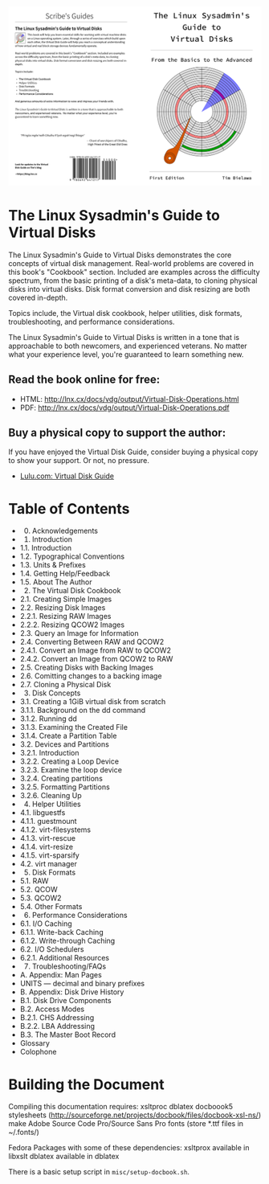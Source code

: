 ![VDG Cover](/images/github-cover.png)

# The Linux Sysadmin's Guide to Virtual Disks

The Linux Sysadmin's Guide to Virtual Disks demonstrates the core
concepts of virtual disk management. Real-world problems are covered
in this book's "Cookbook" section. Included are examples across the
difficulty spectrum, from the basic printing of a disk's meta-data, to
cloning physical disks into virtual disks. Disk format conversion and
disk resizing are both covered in-depth.

Topics include, the Virtual disk cookbook, helper utilities, disk
formats, troubleshooting, and performance considerations.

The Linux Sysadmin's Guide to Virtual Disks is written in a tone that
is approachable to both newcomers, and experienced veterans.  No
matter what your experience level, you're guaranteed to learn
something new.


## Read the book online for free:

* HTML: http://lnx.cx/docs/vdg/output/Virtual-Disk-Operations.html
* PDF: http://lnx.cx/docs/vdg/output/Virtual-Disk-Operations.pdf

## Buy a physical copy to support the author:

If you have enjoyed the Virtual Disk Guide, consider buying a physical
copy to show your support. Or not, no pressure.

* [Lulu.com: Virtual Disk Guide](http://www.lulu.com/shop/tim-bielawa/the-linux-sysadmins-guide-to-virtual-disks/paperback/product-22572755.html)


# Table of Contents

- 0. Acknowledgements
- 1. Introduction
- 1.1. Introduction
- 1.2. Typographical Conventions
- 1.3. Units & Prefixes
- 1.4. Getting Help/Feedback
- 1.5. About The Author
- 2. The Virtual Disk Cookbook
- 2.1. Creating Simple Images
- 2.2. Resizing Disk Images
- 2.2.1. Resizing RAW Images
- 2.2.2. Resizing QCOW2 Images
- 2.3. Query an Image for Information
- 2.4. Converting Between RAW and QCOW2
- 2.4.1. Convert an Image from RAW to QCOW2
- 2.4.2. Convert an Image from QCOW2 to RAW
- 2.5. Creating Disks with Backing Images
- 2.6. Comitting changes to a backing image
- 2.7. Cloning a Physical Disk
- 3. Disk Concepts
- 3.1. Creating a 1GiB virtual disk from scratch
- 3.1.1. Background on the dd command
- 3.1.2. Running dd
- 3.1.3. Examining the Created File
- 3.1.4. Create a Partition Table
- 3.2. Devices and Partitions
- 3.2.1. Introduction
- 3.2.2. Creating a Loop Device
- 3.2.3. Examine the loop device
- 3.2.4. Creating partitions
- 3.2.5. Formatting Partitions
- 3.2.6. Cleaning Up
- 4. Helper Utilities
- 4.1. libguestfs
- 4.1.1. guestmount
- 4.1.2. virt-filesystems
- 4.1.3. virt-rescue
- 4.1.4. virt-resize
- 4.1.5. virt-sparsify
- 4.2. virt manager
- 5. Disk Formats
- 5.1. RAW
- 5.2. QCOW
- 5.3. QCOW2
- 5.4. Other Formats
- 6. Performance Considerations
- 6.1. I/O Caching
- 6.1.1. Write-back Caching
- 6.1.2. Write-through Caching
- 6.2. I/O Schedulers
- 6.2.1. Additional Resources
- 7. Troubleshooting/FAQs
- A. Appendix: Man Pages
- UNITS — decimal and binary prefixes
- B. Appendix: Disk Drive History
- B.1. Disk Drive Components
- B.2. Access Modes
- B.2.1. CHS Addressing
- B.2.2. LBA Addressing
- B.3. The Master Boot Record
- Glossary
- Colophone


# Building the Document

Compiling this documentation requires:
    xsltproc
    dblatex
    docboook5 stylesheets (http://sourceforge.net/projects/docbook/files/docbook-xsl-ns/)
    make
    Adobe Source Code Pro/Source Sans Pro fonts (store *.ttf files in ~/.fonts/)

Fedora Packages with some of these dependencies:
    xsltprox available in libxslt
    dblatex available in dblatex


There is a basic setup script in ``misc/setup-docbook.sh``.
